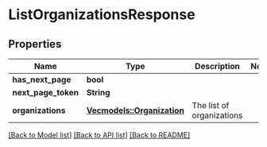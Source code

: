 # ListOrganizationsResponse

## Properties

Name | Type | Description | Notes
------------ | ------------- | ------------- | -------------
**has_next_page** | **bool** |  | 
**next_page_token** | **String** |  | 
**organizations** | [**Vec<models::Organization>**](organization.md) | The list of organizations | 

[[Back to Model list]](../README.md#documentation-for-models) [[Back to API list]](../README.md#documentation-for-api-endpoints) [[Back to README]](../README.md)


